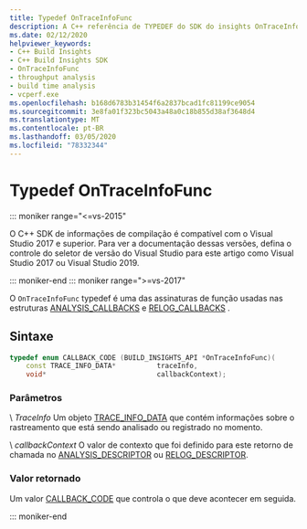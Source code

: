 ```yaml
---
title: Typedef OnTraceInfoFunc
description: A C++ referência de TYPEDEF do SDK do insights OnTraceInfoFunc.
ms.date: 02/12/2020
helpviewer_keywords:
- C++ Build Insights
- C++ Build Insights SDK
- OnTraceInfoFunc
- throughput analysis
- build time analysis
- vcperf.exe
ms.openlocfilehash: b168d6783b31454f6a2837bcad1fc81199ce9054
ms.sourcegitcommit: 3e8fa01f323bc5043a48a0c18b855d38af3648d4
ms.translationtype: MT
ms.contentlocale: pt-BR
ms.lasthandoff: 03/05/2020
ms.locfileid: "78332344"
---
```

# <a name="ontraceinfofunc-typedef"></a>Typedef OnTraceInfoFunc

::: moniker range="<=vs-2015"

O C++ SDK de informações de compilação é compatível com o Visual Studio 2017 e superior. Para ver a documentação dessas versões, defina o controle do seletor de versão do Visual Studio para este artigo como Visual Studio 2017 ou Visual Studio 2019.

::: moniker-end
::: moniker range=">=vs-2017"

O `OnTraceInfoFunc` typedef é uma das assinaturas de função usadas nas estruturas [ANALYSIS_CALLBACKS](analysis-callbacks-struct.md) e [RELOG_CALLBACKS](relog-callbacks-struct.md) .

## <a name="syntax"></a>Sintaxe

```cpp
typedef enum CALLBACK_CODE (BUILD_INSIGHTS_API *OnTraceInfoFunc)(
    const TRACE_INFO_DATA*          traceInfo,
    void*                           callbackContext);
```

### <a name="parameters"></a>Parâmetros

\ *TraceInfo*
Um objeto [TRACE_INFO_DATA](../c-event-data-types/trace-info-data-struct.md) que contém informações sobre o rastreamento que está sendo analisado ou registrado no momento.

\ *callbackContext*
O valor de contexto que foi definido para este retorno de chamada no [ANALYSIS_DESCRIPTOR](analysis-descriptor-struct.md) ou [RELOG_DESCRIPTOR](relog-descriptor-struct.md).

### <a name="return-value"></a>Valor retornado

Um valor [CALLBACK_CODE](callback-code-enum.md) que controla o que deve acontecer em seguida.

::: moniker-end
